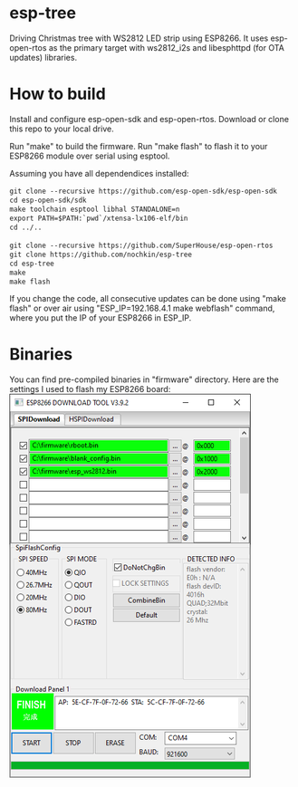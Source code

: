 # esp-tree
Driving Christmas tree with WS2812 LED strip using ESP8266.
It uses esp-open-rtos as the primary target with ws2812_i2s and libesphttpd (for OTA updates) libraries.

# How to build
Install and configure esp-open-sdk and esp-open-rtos.
Download or clone this repo to your local drive.

Run "make" to build the firmware.
Run "make flash" to flash it to your ESP8266 module over serial using esptool.

Assuming you have all dependendices installed:
```
git clone --recursive https://github.com/esp-open-sdk/esp-open-sdk
cd esp-open-sdk/sdk
make toolchain esptool libhal STANDALONE=n
export PATH=$PATH:`pwd`/xtensa-lx106-elf/bin
cd ../..

git clone --recursive https://github.com/SuperHouse/esp-open-rtos
git clone https://github.com/nochkin/esp-tree
cd esp-tree
make
make flash
```

If you change the code, all consecutive updates can be done using "make flash" or over air using "ESP_IP=192.168.4.1 make webflash" command, where you put the  IP of your ESP8266 in ESP_IP.

# Binaries
You can find pre-compiled binaries in "firmware" directory.
Here are the settings I used to flash my ESP8266 board:
![ESP8266 Download Tool](/firmware/esp8266-download-tool.png)

